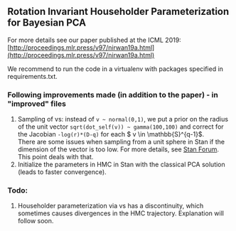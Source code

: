 <h2>Rotation Invariant Householder Parameterization for Bayesian PCA</h2>

For more details see our paper published at the ICML 2019: [http://proceedings.mlr.press/v97/nirwan19a.html](http://proceedings.mlr.press/v97/nirwan19a.html)

We recommend to run the code in a virtualenv with packages specified in requirements.txt.


### Following improvements made (in addition to the paper) - in "improved" files 
1. Sampling of vs: instead of `v ~ normal(0,1)`, we put a prior on the radius of the unit vector
`sqrt(dot_self(v)) ~ gamma(100,100)` and correct for the Jacobian `-log(r)*(D-q)` for each $ v \in \mathbb{S}^{q-1}$.   
   There are some issues when sampling from a unit sphere in Stan if the dimension of the vector is too low. For more details, see [Stan Forum](https://discourse.mc-stan.org/t/divergence-treedepth-issues-with-unit-vector/8059/3). This point deals with that.   
2. Initialize the parameters in HMC in Stan with the classical PCA solution (leads to faster convergence). 


### Todo:
1. Householder parameterization via vs has a discontinuity, which sometimes causes divergences in the HMC trajectory. Explanation will follow soon.
